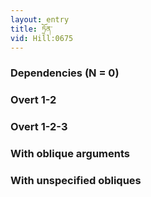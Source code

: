 ```yaml
---
layout: entry
title: ཏྲོན་
vid: Hill:0675
---
```

### Dependencies (N = 0)


### Overt 1-2


### Overt 1-2-3


### With oblique arguments


### With unspecified obliques
